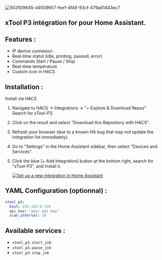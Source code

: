 <img alt="502509645-d4509657-fee1-4f48-93cf-479a61443ec7" src="https://github.com/user-attachments/assets/d2a65667-f684-444f-960a-e4556185c2d5" />

## xTool P3 intégration for pour Home Assistant.

## Features :

- IP device connexion
- Real-time statut (idle, printing, paused, error)
- Commands Start / Pause / Stop
- Real-time température
- Custom icon in HACS

## Installation :

Install via HACS

1. Navigate to HACS -> Integrations -> "+ Explore & Download Repos" Search for *xTool-P3*.
2. Click on the result and select "Download this Repository with HACS".
3. Refresh your browser (due to a known HA bug that may not update the integration list immediately).
4. Go to "Settings" in the Home Assistant sidebar, then select "Devices and Services".
5. Click the blue [+ Add Integration] button at the bottom right, search for "xTool-P3", and install it.  

   [![Set up a new integration in Home Assistant](https://my.home-assistant.io/badges/config_flow_start.svg)](https://github.com/SoFarSoGood86/xTool-P3.git)



## YAML Configuration (optionnal) :
```yaml
xtool_p3:
  host: 192.168.0.120
  api_key: "your_api_key"
  scan_interval: 10
```

## Available services :
- `xtool_p3.start_job`
- `xtool_p3.pause_job`
- `xtool_p3.stop_job`

